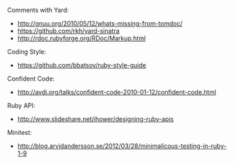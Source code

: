 Comments with Yard:
- http://gnuu.org/2010/05/12/whats-missing-from-tomdoc/
- https://github.com/rkh/yard-sinatra
- http://rdoc.rubyforge.org/RDoc/Markup.html

Coding Style:
- https://github.com/bbatsov/ruby-style-guide

Confident Code:
- http://avdi.org/talks/confident-code-2010-01-12/confident-code.html

Ruby API:
- http://www.slideshare.net/ihower/designing-ruby-apis

Minitest:
- http://blog.arvidandersson.se/2012/03/28/minimalicous-testing-in-ruby-1-9
